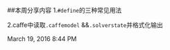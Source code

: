 ##本周分享内容
1.`#define`的三种常见用法    

2.caffe中读取`.caffemodel` &&`.solverstate`并格式化输出

March 19, 2016 8:44 PM
